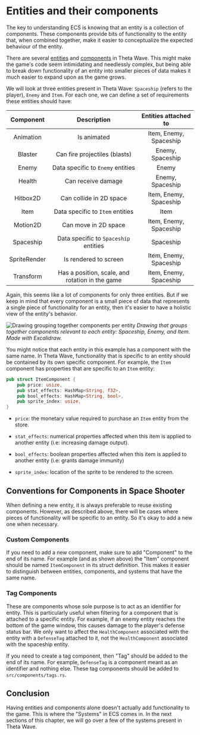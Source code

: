 # Entities and their components

The key to understanding ECS is knowing that an entity is a collection of
components. These components provide bits of functionality to the entity that,
when combined together, make it easier to conceptualize the expected behaviour
of the entity.

There are several
[entities](https://github.com/amethyst/theta-wave/tree/master/src/entities)
and
[components](https://github.com/amethyst/theta-wave/tree/master/src/components)
in Theta Wave. This might make the game's code seem
intimidating and needlessly complex, but being able to break down functionality
of an entity into smaller pieces of data makes it much easier to expand upon
as the game grows.

We will look at three entities present in Theta Wave: `Spaceship`
(refers to the player), `Enemy`
and `Item`. For each one, we can define a set of requirements these entities
should have:

|Component|Description|Entities attached to|
|:---:|:---:|:---:|
|Animation|Is animated|Item, Enemy, Spaceship|
|Blaster|Can fire projectiles (blasts)|Enemy, Spaceship|
|Enemy|Data specific to `Enemy` entities|Enemy|
|Health|Can receive damage|Enemy, Spaceship|
|Hitbox2D|Can collide in 2D space|Item, Enemy, Spaceship|
|Item|Data specific to `Item` entities|Item|
|Motion2D|Can move in 2D space|Item, Enemy, Spaceship|
|Spaceship|Data specific to `Spaceship` entities|Spaceship|
|SpriteRender|Is rendered to screen|Item, Enemy, Spaceship|
|Transform|Has a position, scale, and rotation in the game|Item, Enemy, Spaceship|

Again, this seems like a lot of components for only three entities. But if we keep
in mind that every component is a small piece of data that represents a single
piece of functionality for an entity, then it's easier to have a holistic view of
the entity's behavior.

![Drawing grouping together components per entity](assets/entity-component-drawing.png)
*Drawing that groups together components relevant to each entity: Spaceship,
Enemy, and Item. Made with Excalidraw.*

You might notice that each entity in this example has a component with the same
name. In Theta Wave, functionality that is specific to an entity should
be contained by its own specific component. For example, the `Item` component
has properties that are specific to an `Item` entity:

```rust
pub struct ItemComponent {
    pub price: usize,
    pub stat_effects: HashMap<String, f32>,
    pub bool_effects: HashMap<String, bool>,
    pub sprite_index: usize,
}
```

- `price`: the monetary value required to purchase an `Item` entity
from the store.

- `stat_effects`: numerical properties affected when this item is applied
to another entity (i.e: increasing damage output).

- `bool_effects`: boolean properties affected when this item is applied to another
entity (i.e: grants damage immunity)

- `sprite_index`: location of the sprite to be rendered to the screen.

## Conventions for Components in Space Shooter

When defining a new entity, it is always preferable to reuse existing components.
However, as described above, there will be cases where pieces of functionality
will be specific to an entity. So it's okay to add a new one when necessary.

### Custom Components

If you need to add a new component, make sure to add "Component" to the end of
its name. For example (and as shown above) the "Item" component should be named
`ItemComponent` in its struct definition. This makes it easier to distinguish
between entities, components, and systems that have the same name.

### Tag Components

These are components whose sole purpose is to act as an identifier for entity.
This is particularly useful when filtering for a component that is attached to
a specific entity. For example, if an enemy entity reaches the bottom of the
game window, this causes damage to the player's defense status bar. We only
want to affect the `HealthComponent` associated with the entity with a
`DefenseTag` attached to it, not the `HealthComponent` associated with the
spaceship entity.

If you need to create a tag component, then "Tag" should be added to the end of
its name. For example, `DefenseTag` is a component meant as an identifier and
nothing else. These tag components should be added to `src/components/tags.rs`.

## Conclusion

Having entities and components alone doesn't actually add functionality to the game.
This is where the "Systems" in ECS comes in. In the next sections of this chapter,
we will go over a few of the systems present in Theta Wave.

